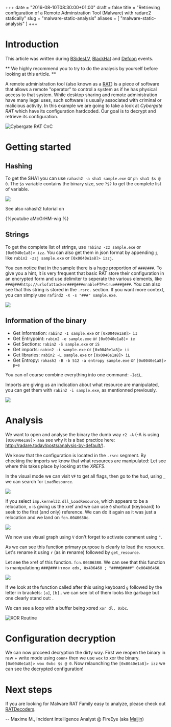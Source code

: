 +++ date = "2016-08-10T08:30:00+01:00" draft = false title = "Retrieving configuration of a Remote Adminstration Tool (Malware) with radare2 statically" slug = "malware-static-analysis" aliases = [ "malware-static-analysis" ] +++ 

# Introduction

This article was written during [BSidesLV](https://www.bsideslv.org), [BlackHat](https://www.blackhat.com/) and [Defcon](https://www.defcon.org/) events.

** We highly recommend you to try to do the analysis by yourself before looking at this article. **

A remote administration tool (also known as a [RAT]( https://en.wikipedia.org/wiki/Remote_administration_software )) is a piece of software that allows a remote "operator" to control a system as if he has physical access to that system. While desktop sharing and remote administration have many legal uses, such software is usually associated with criminal or malicious activity. In this example we are going to take a look at *Cybergate RAT* which have its configuration hardcoded. Our goal is to decrypt and retrieve its configuration.

![Cybergate RAT CnC](https://i.imgur.com/q2kML7b.png)

# Getting started

## Hashing

To get the SHA1 you can use `rahash2 -a sha1 sample.exe` or `ph sha1 $s @ 0`. The `$s` variable contains the binary size, see `?$?` to get the complete list of variable.

![](https://i.imgur.com/jJB55rE.png)

See also rahash2 tutorial on

{%youtube aMcGrHM-wig %}

## Strings

To get the complete list of strings, use
`rabin2 -zz sample.exe` or `[0x0040e1a8]> izz`. 
You can also get them in json format by appending `j`, like `rabin2 -zzj sample.exe` or `[0x0040e1a8]> izzj`.

You can notice that in the sample there is a huge proportion of `###@###`. To give you a hint, it is very frequent that basic RAT store their configuration in an encrypted form and use delimiter to seperate the various elements, like `###@###http://urlofattacker###@###enableFTP=true###@###`. You can also see that this string is stored in the `.rsrc.` section. If you want more context, you can simply use `rafind2 -X -s "###" sample.exe`.

![](https://i.imgur.com/FcQR7hS.png)

## Information of the binary

- Get Information: `rabin2 -I sample.exe` or `[0x0040e1a8]> iI`
- Get Entrypoint: `rabin2 -e sample.exe` or `[0x0040e1a8]> ie`
- Get Sections: `rabin2 -S sample.exe` or `iS`
- Get imports: `rabin2 -i sample.exe` or `[0x0040e1a8]> ii`
- Get libraries: `rabin2 -L sample.exe` or `[0x0040e1a8]> iL`
- Get Entropy: `rahash2 -B -b 512 -a entropy sample.exe` or `[0x0040e1a8]> p=e`

You can of course combine everything into one command: `-IeiL`.


Imports are giving us an indication about what resource are manipulated, you can get them with `rabin2 -i sample.exe`, as mentionned previously.

![](https://i.imgur.com/0ZQqv4j.png)

# Analysis

We want to open and analyse the binary the dumb way `r2 -A` (-A is using `[0x0040e1a8]> aaa` see why it is a bad practice here: http://radare.today/posts/analysis-by-default/). 

We know that the configuration is located in the `.rsrc` segment. By checking the imports we know that what resources are manipulated: Let see where this takes place by looking at the *XREFS*.

In the visual mode we can visit `VF` to get all flags, then go to the *hud*, using `_` we can search for `LoadResource`.

![](https://i.imgur.com/9jW0kdm.png)

If you select `imp.kernel32.dll_LoadResource`, which appears to be a relocation, `x` is giving us the xref and we can use `0` shortcut (keyboard) to seek to the first (and only) reference. We can do it again as it was just a relocation and we land on `fcn.0040630c`. 

![](https://i.imgur.com/gCPavif.png)

We now use visual graph using `V` don't forget to activate comment using `"`.

As we can see this function primary purpose is clearly to load the resource. Let's rename it using `r` (as in **r**ename) followed by `get_resource`.

Let see the xref of this function. `fcn.00406380`. We can see that this function is manipulationg `###@###` in `mov edx, 0x406460 ; "####@####" 0x00406460`.

![](https://i.imgur.com/KQfGEZ8.png)

If we look at the function called after this using keyboard `g` followed by the letter in brackets: `[a]`, `[b]`.. we can see lot of them looks like garbage but one clearly stand out: .

We can see a loop with a buffer being xored `xor dl, 0xbc`.

![XOR Routine](https://i.imgur.com/NRomw6D.png)

# Configuration decryption

We can now proceed decryption the dirty way. First we reopen the binary in raw + write mode using `oonn+` then we use `wox` to xor the binary. `[0x0040e1a8]> wox 0xbc $s @ 0`. Now relaunching the `[0x0040e1a8]> izz` we can see the decrypted configuration!

# Next steps

If you are looking for Malware RAT Family easy to analyze, please check out [RATDecoders](https://github.com/kevthehermit/RATDecoders).


-- Maxime M., Incident Intelligence Analyst @ FireEye (aka [Maijin](http://www.maijin.fr/))
